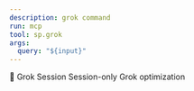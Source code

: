 ```yaml
---
description: grok command
run: mcp
tool: sp.grok
args:
  query: "${input}"
---
```


🧠 Grok Session
Session-only Grok optimization
